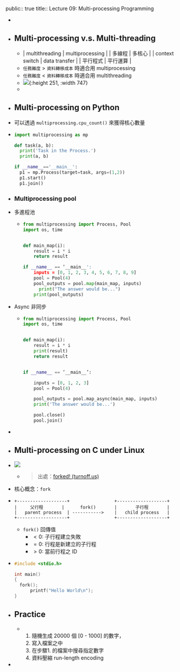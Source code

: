 public:: true
title:: Lecture 09: Multi-processing Programming

-
- ## Multi-processing v.s. Multi-threading
	- | multithreading | multiprocessing |
	  |  多線程 | 多核心 |
	  | context switch | data transfer |
	  | 平行程式 | 平行運算 |
	- `任務難度` > `資料轉移成本` 時適合用 multiprocessing
	- `任務難度` < `資料轉移成本` 時適合用 multithreading
	- ![](https://www.wongwonggoods.com/wp-content/uploads/2021/06/multiprocess-python-1-1024x333.png.webp){:height 251, :width 747}
	-
- ## Multi-processing on Python
- 可以透過 `multiprocessing.cpu_count()` 來獲得核心數量
- ```Python
  import multiprocessing as mp
  
  def task(a, b):
    print('Task in the Process.')
    print(a, b)
  
  if __name__=='__main__':
    p1 = mp.Process(target=task, args=(1,2))
    p1.start()
    p1.join()
  ```
- ### Multiprocessing pool
- 多進程池
	- ```Python
	  from multiprocessing import Process, Pool
	  import os, time
	  
	  
	  def main_map(i):
	      result = i * i
	      return result
	  
	  if __name__ == ‘__main__':
	      inputs = [0, 1, 2, 3, 4, 5, 6, 7, 8, 9]
	      pool = Pool(4)
	      pool_outputs = pool.map(main_map, inputs)
	     	print("The answer would be...")
	      print(pool_outputs)
	  ```
- Async 非同步
	- ```Python
	  from multiprocessing import Process, Pool
	  import os, time
	  
	  
	  def main_map(i):
	      result = i * i
	      print(result)
	      return result
	  
	  
	  if __name__ == ‘__main__’:
	  
	      inputs = [0, 1, 2, 3]
	      pool = Pool(4)
	  
	      pool_outputs = pool.map_async(main_map, inputs)
	      print('The answer would be...')
	  
	      pool.close()
	      pool.join()
	  ```
-
- ## Multi-processing on C under Linux
- ![](https://hackmd.io/_uploads/HJBvf7h-c.png)
	- > 出處：[forked! (turnoff.us)](https://turnoff.us/geek/forked/)
- 核心概念：`fork`
- ```
  +-------------------+				    +-------------------+
  |		父行程 	  |		 fork()		  |		  子行程	    |
  |   parent process  |	----------->	|	child process 	|
  +-------------------+					+-------------------+
  ```
	- `fork()` 回傳值
		- $< 0$: 子行程建立失敗
		- $=0$: 行程是新建立的子行程
		- $> 0$: 當前行程之 ID
- ```C
  #include <stdio.h>
  
  int main()
  {
  	fork();
    	printf("Hello World\n");
  }
  ```
- ## Practice
	- 1. 隨機生成 20000 個 [0 - 1000] 的數字，
	  2. 寫入檔案之中
	  3. 在步驟1. 的檔案中搜尋指定數字
	  4. 資料壓縮 run-length encoding
-